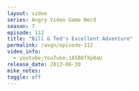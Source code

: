 ```yaml
---
layout: video
series: Angry Video Game Nerd
season: 7
episode: 112
title: "Bill & Ted's Excellent Adventure"
permalink: /avgn/episode-112
video_info:
  - youtube;YouTube;1A5B8fXp0aU
release_date: 2013-06-30
mike_notes:
toggle: off
---
```

